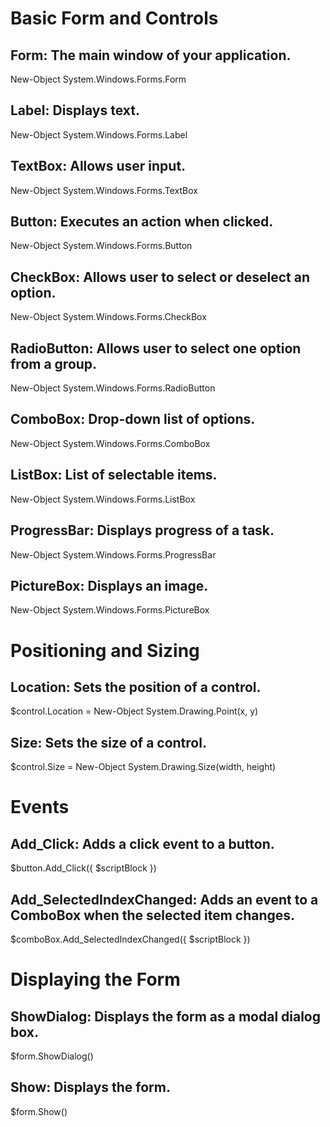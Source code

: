 # Basic Form and Controls

## Form: The main window of your application.

New-Object System.Windows.Forms.Form

## Label: Displays text.

New-Object System.Windows.Forms.Label

## TextBox: Allows user input.

New-Object System.Windows.Forms.TextBox

## Button: Executes an action when clicked.

New-Object System.Windows.Forms.Button

## CheckBox: Allows user to select or deselect an option.

New-Object System.Windows.Forms.CheckBox

## RadioButton: Allows user to select one option from a group.

New-Object System.Windows.Forms.RadioButton

## ComboBox: Drop-down list of options.

New-Object System.Windows.Forms.ComboBox

## ListBox: List of selectable items.

New-Object System.Windows.Forms.ListBox

## ProgressBar: Displays progress of a task.

New-Object System.Windows.Forms.ProgressBar

## PictureBox: Displays an image.

New-Object System.Windows.Forms.PictureBox

# Positioning and Sizing

## Location: Sets the position of a control.

$control.Location = New-Object System.Drawing.Point(x, y)

## Size: Sets the size of a control.

$control.Size = New-Object System.Drawing.Size(width, height)

# Events

## Add_Click: Adds a click event to a button.

$button.Add_Click({ $scriptBlock })

## Add_SelectedIndexChanged: Adds an event to a ComboBox when the selected item changes.

$comboBox.Add_SelectedIndexChanged({ $scriptBlock })

# Displaying the Form

## ShowDialog: Displays the form as a modal dialog box.

$form.ShowDialog()

## Show: Displays the form.

$form.Show()
